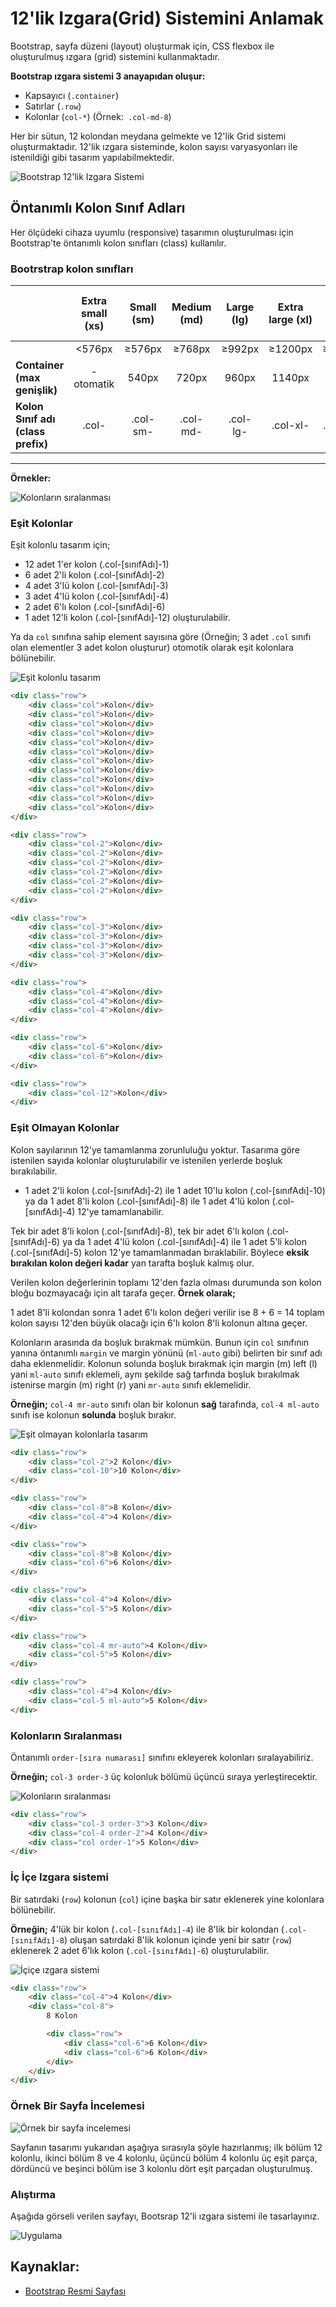 # 12'lik Izgara(Grid) Sistemini Anlamak

Bootstrap, sayfa düzeni (layout) oluşturmak için, CSS flexbox ile oluşturulmuş ızgara (grid) sistemini kullanmaktadır.

**Bootstrap ızgara sistemi 3 anayapıdan oluşur:**
-   Kapsayıcı (`.container`)
-   Satırlar (`.row`)
-   Kolonlar (`col-*`) (Örnek:` .col-md-8`)

Her bir sütun, 12 kolondan meydana gelmekte ve 12'lik Grid sistemi oluşturmaktadır. 12'lik ızgara sisteminde, kolon sayısı varyasyonları ile istenildiği gibi tasarım yapılabilmektedir.

![Bootstrap 12'lik Izgara Sistemi](https://raw.githubusercontent.com/Kodluyoruz/taskforce/main/bootstrap/12lik-izgaragrid-sistemini-anlamak/figures/izgara-sistemi.jpg)

## Öntanımlı Kolon Sınıf Adları
Her ölçüdeki cihaza uyumlu (responsive) tasarımın oluşturulması için Bootstrap'te öntanımlı kolon sınıfları (class) kullanılır.

### Bootrstrap kolon sınıfları

| | **Extra small (xs)** | **Small (sm)** | **Medium (md)** | **Large (lg)** | **Extra large (xl)** | **Extra extra large (xxl)** |
| ---------------------------------- |:--------------------:|:--------------:|:---------------:|:--------------:|:--------------------:|----------------------------:|
| | <576px | ≥576px | ≥768px | ≥992px | ≥1200px | ≥1400px |
| **Container (max genişlik)** | - otomatik | 540px | 720px | 960px | 1140px | 1320px |
| **Kolon Sınıf adı (class prefix)** | .col- | .col-sm- | .col-md- | .col-lg- | .col-xl- | .col-xxl- |

---

**Örnekler:**

![Kolonların sıralanması](https://raw.githubusercontent.com/Kodluyoruz/taskforce/main/bootstrap/12lik-izgaragrid-sistemini-anlamak/figures/ornekler.jpg)

### Eşit Kolonlar
Eşit kolonlu tasarım için;
- 12 adet 1'er kolon (.col-[sınıfAdı]-1)
- 6 adet 2'li kolon (.col-[sınıfAdı]-2)
- 4 adet 3'lü kolon (.col-[sınıfAdı]-3)
- 3 adet 4'lü kolon (.col-[sınıfAdı]-4)
- 2 adet 6'lı kolon (.col-[sınıfAdı]-6)
- 1 adet 12'li kolon (.col-[sınıfAdı]-12) oluşturulabilir. 

Ya da `col` sınıfına sahip element sayısına göre (Örneğin; 3 adet `.col` sınıfı olan elementler 3 adet kolon oluşturur) otomotik olarak eşit kolonlara bölünebilir.

![Eşit kolonlu tasarım](https://raw.githubusercontent.com/Kodluyoruz/taskforce/main/bootstrap/12lik-izgaragrid-sistemini-anlamak/figures/esit-kolonlu-tasarim.jpg)

```html
<div class="row">
    <div class="col">Kolon</div>
    <div class="col">Kolon</div>
    <div class="col">Kolon</div>
    <div class="col">Kolon</div>
    <div class="col">Kolon</div>
    <div class="col">Kolon</div>
    <div class="col">Kolon</div>
    <div class="col">Kolon</div>
    <div class="col">Kolon</div>
    <div class="col">Kolon</div>
    <div class="col">Kolon</div>
    <div class="col">Kolon</div>
</div>

<div class="row">
    <div class="col-2">Kolon</div>
    <div class="col-2">Kolon</div>
    <div class="col-2">Kolon</div>
    <div class="col-2">Kolon</div>
    <div class="col-2">Kolon</div>
    <div class="col-2">Kolon</div>
</div>

<div class="row">
    <div class="col-3">Kolon</div>
    <div class="col-3">Kolon</div>
    <div class="col-3">Kolon</div>
    <div class="col-3">Kolon</div>
</div>

<div class="row">
    <div class="col-4">Kolon</div>
    <div class="col-4">Kolon</div>
    <div class="col-4">Kolon</div>
</div>

<div class="row">
    <div class="col-6">Kolon</div>
    <div class="col-6">Kolon</div>
</div>

<div class="row">
    <div class="col-12">Kolon</div>
</div>
```

### Eşit Olmayan Kolonlar

Kolon sayılarının 12'ye tamamlanma zorunluluğu yoktur. Tasarıma göre istenilen sayıda kolonlar oluşturulabilir ve istenilen yerlerde boşluk bırakılabilir.

- 1 adet 2'li kolon (.col-[sınıfAdı]-2) ile 1 adet 10'lu kolon (.col-[sınıfAdı]-10) ya da 1 adet 8'li kolon (.col-[sınıfAdı]-8) ile 1 adet 4'lü kolon (.col-[sınıfAdı]-4) 12'ye tamamlanabilir.

Tek bir adet 8'li kolon (.col-[sınıfAdı]-8), tek bir adet 6'lı kolon (.col-[sınıfAdı]-6) ya da 1 adet 4'lü kolon (.col-[sınıfAdı]-4) ile 1 adet 5'li kolon (.col-[sınıfAdı]-5) kolon 12'ye tamamlanmadan bıraklabilir. Böylece **eksik bırakılan kolon değeri kadar** yan tarafta boşluk kalmış olur.

Verilen kolon değerlerinin toplamı 12'den fazla olması durumunda son kolon bloğu bozmayacağı için alt tarafa geçer. 
**Örnek olarak;**

1 adet 8'li kolondan sonra 1 adet 6'lı kolon değeri verilir ise 8 + 6 = 14 toplam kolon sayısı 12'den büyük olacağı için 6'lı kolon 8'li kolonun altına geçer.

Kolonların arasında da boşluk bırakmak mümkün. Bunun için `col` sınıfının yanına öntanımlı `margin` ve margin yönünü (`ml-auto` gibi) belirten bir sınıf adı daha eklenmelidir. Kolonun solunda boşluk bırakmak için margin (m) left (l) yani `ml-auto` sınıfı eklemeli, aynı şekilde sağ tarfında boşluk bırakılmak istenirse margin (m) right (r) yani `mr-auto` sınıfı eklemelidir.

**Örneğin;** `col-4 mr-auto` sınıfı olan bir kolonun **sağ** tarafında, `col-4 ml-auto` sınıfı ise kolonun **solunda** boşluk bırakır.

![Eşit olmayan kolonlarla tasarım](https://raw.githubusercontent.com/Kodluyoruz/taskforce/main/bootstrap/12lik-izgaragrid-sistemini-anlamak/figures/esit-olmayan-kolonlar.jpg)

```html
<div class="row">
    <div class="col-2">2 Kolon</div>
    <div class="col-10">10 Kolon</div>
</div>

<div class="row">
    <div class="col-8">8 Kolon</div>
    <div class="col-4">4 Kolon</div>
</div>

<div class="row">
    <div class="col-8">8 Kolon</div>
    <div class="col-6">6 Kolon</div>
</div>

<div class="row">
    <div class="col-4">4 Kolon</div>
    <div class="col-5">5 Kolon</div>
</div>

<div class="row">
    <div class="col-4 mr-auto">4 Kolon</div>
    <div class="col-5">5 Kolon</div>
</div>

<div class="row">
    <div class="col-4">4 Kolon</div>
    <div class="col-5 ml-auto">5 Kolon</div>
</div>
```

### Kolonların Sıralanması

Öntanımlı `order-[sıra numarası]` sınıfını ekleyerek kolonları sıralayabiliriz.

**Örneğin;** `col-3 order-3` üç kolonluk bölümü üçüncü sıraya yerleştirecektir.

![Kolonların sıralanması](https://raw.githubusercontent.com/Kodluyoruz/taskforce/main/bootstrap/12lik-izgaragrid-sistemini-anlamak/figures/kolon-siralama.jpg)

```html
<div class="row">
    <div class="col-3 order-3">3 Kolon</div>
    <div class="col-4 order-2">4 Kolon</div>
    <div class="col order-1">5 Kolon</div>
</div>
```

### İç İçe Izgara sistemi

Bir satırdaki (`row`) kolonun (`col`) içine başka bir satır eklenerek yine kolonlara bölünebilir. 

**Örneğin;** 4'lük bir kolon (`.col-[sınıfAdı]-4`) ile 8'lik bir kolondan (`.col-[sınıfAdı]-8`) oluşan satırdaki 8'lik kolonun içinde yeni bir satır (`row`) eklenerek 2 adet 6'lık kolon (`.col-[sınıfAdı]-6`) oluşturulabilir.

![İçiçe ızgara sistemi](https://raw.githubusercontent.com/Kodluyoruz/taskforce/main/bootstrap/12lik-izgaragrid-sistemini-anlamak/figures/icice-izgara-sistemi.jpg)

```html
<div class="row">
    <div class="col-4">4 Kolon</div>
    <div class="col-8">
        8 Kolon

        <div class="row">
            <div class="col-6">6 Kolon</div>
            <div class="col-6">6 Kolon</div>
        </div>
    </div>
</div>
```

### Örnek Bir Sayfa İncelemesi

![Örnek bir sayfa incelemesi](https://raw.githubusercontent.com/Kodluyoruz/taskforce/main/bootstrap/12lik-izgaragrid-sistemini-anlamak/figures/ornek-sayfa.jpg)

Sayfanın tasarımı yukarıdan aşağıya sırasıyla şöyle hazırlanmış; ilk bölüm 12 kolonlu, ikinci bölüm 8 ve 4 kolonlu, üçüncü bölüm 4 kolonlu üç eşit parça, dördüncü ve beşinci bölüm ise 3 kolonlu dört eşit parçadan oluşturulmuş.

### Alıştırma

Aşağıda görseli verilen sayfayı, Bootsrap 12'li ızgara sistemi ile tasarlayınız.

![Uygulama](https://raw.githubusercontent.com/Kodluyoruz/taskforce/main/bootstrap/12lik-izgaragrid-sistemini-anlamak/figures/uygulama.jpg)

## Kaynaklar:
- [Bootstrap Resmi Sayfası](https://getbootstrap.com/)
